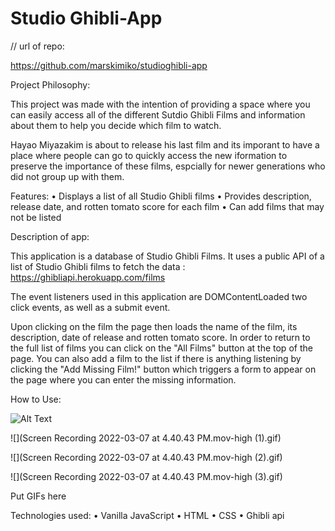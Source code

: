 # Studio Ghibli-App
// url of repo:

https://github.com/marskimiko/studioghibli-app

Project Philosophy:

This project was made with the intention of providing a space where you can easily access all of the different Sutdio Ghibli Films and information about them to help you decide which film to watch.

Hayao Miyazakim is about to release his last film and its imporant to have a place where people can go to quickly access the new iformation to preserve the importance of these films, espcially for newer generations who did not group up with them. 

Features: 
• Displays a list of all Studio Ghibli films
• Provides description, release date, and rotten tomato score for each film
• Can add films that may not be listed

Description of app: 

This application is a database of Studio Ghibli Films. It uses a public API of a list of Studio Ghibli films to fetch the data : https://ghibliapi.herokuapp.com/films

The event listeners used in this application are DOMContentLoaded two click events, as well as a submit event. 

Upon clicking on the film the page then loads the name of the film, its description, date of release and rotten tomato score. In order to return to the full list of films you can click on the "All Films" button at the top of the page. You can also add a film to the list if there is anything listening by clicking the "Add Missing Film!" button which triggers a form to appear on the page where you can enter the missing information.

How to Use:

![Alt Text](https://videoapi-muybridge.vimeocdn.com/animated-thumbnails/image/313ae811-a7a1-45a9-838d-25734842cb70.gif?ClientID=vimeo-core-prod&Date=1646690609&Signature=4e6aa21081a3ab2130d5b937a4a256b7db7c26c4)

![](Screen Recording 2022-03-07 at 4.40.43 PM.mov-high (1).gif)

![](Screen Recording 2022-03-07 at 4.40.43 PM.mov-high (2).gif)

![](Screen Recording 2022-03-07 at 4.40.43 PM.mov-high (3).gif)




Put GIFs here

Technologies used:
• Vanilla JavaScript
• HTML
• CSS
• Ghibli api


